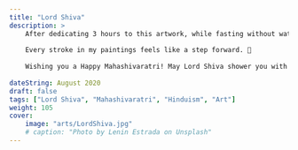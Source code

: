 ```yaml
---
title: "Lord Shiva"
description: >
    After dedicating 3 hours to this artwork, while fasting without water since morning, I'm thrilled to share my latest creation! Feeling a rush of joy and excitement... 🔥
    
    Every stroke in my paintings feels like a step forward. 🎨
    
    Wishing you a Happy Mahashivaratri! May Lord Shiva shower you with happiness and blessings. 🔱✨
    
dateString: August 2020
draft: false
tags: ["Lord Shiva", "Mahashivaratri", "Hinduism", "Art"]
weight: 105
cover:
    image: "arts/LordShiva.jpg"
    # caption: "Photo by Lenin Estrada on Unsplash"
---
```

